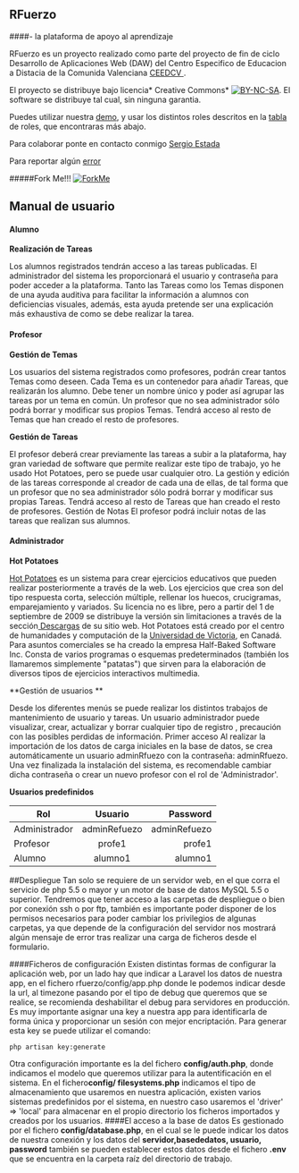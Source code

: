 ## RFuerzo 
####- la plataforma de apoyo al aprendizaje

RFuerzo es un proyecto realizado como parte del proyecto de fin de ciclo  Desarrollo de Aplicaciones Web (DAW) del Centro Especifico de Educacion a Distacia de la Comunida Valenciana [ CEEDCV ](https://www.ceedcv.org).

El proyecto se distribuye bajo licencia* Creative Commons* [![BY-NC-SA](http://es.creativecommons.org/blog/wp-content/uploads/2013/04/by-nc-sa.eu_petit.png)](http://creativecommons.org/licenses/by-nc-sa/3.0/es/). El software se distribuye tal cual, sin ninguna garantia.

Puedes utilizar nuestra [demo](www.rfuerzo.hol.es), y usar los distintos roles descritos en la [ tabla](#TablaRoles) de roles, que encontraras más abajo.

Para colaborar ponte en contacto conmigo [Sergio Estada](https://github.com/sergi10)

Para reportar algún [error]( https://github.com/sergi10/rfuerzo/issues)

#####Fork Me!!! [![ForkMe](https://upload.wikimedia.org/wikipedia/commons/thumb/6/61/AB-Vzw.svg/16px-AB-Vzw.svg.png)](https://github.com/login?return_to=%2Fsergi10%2Frfuerzo)
## Manual de usuario

#### Alumno
**Realización de Tareas**

Los alumnos registrados tendrán acceso a las tareas publicadas. El administrador
del sistema les proporcionará el usuario y contraseña para poder acceder a la
plataforma. Tanto las Tareas como los Temas disponen de una ayuda auditiva
para facilitar la información a alumnos con deficiencias visuales, además, esta
ayuda pretende ser una explicación más exhaustiva de como se debe realizar la
tarea.

#### Profesor
**Gestión de Temas**

Los usuarios del sistema registrados como profesores, podrán crear tantos Temas
como deseen. Cada Tema es un contenedor para añadir Tareas, que realizarán los
alumno. Debe tener un nombre único y poder así agrupar las tareas por un tema
en común. Un profesor que no sea administrador sólo podrá borrar y modificar
sus propios Temas. Tendrá acceso al resto de Temas que han creado el resto de
profesores.

**Gestión de Tareas**

El profesor deberá crear previamente las tareas a subir a la plataforma, hay gran
variedad de software que permite realizar este tipo de trabajo, yo he usado Hot
Potatoes, pero se puede usar cualquier otro. La gestión y edición de las tareas
corresponde al creador de cada una de ellas, de tal forma que un profesor que
no sea administrador sólo podrá borrar y modificar sus propias Tareas. Tendrá
acceso al resto de Tareas que han creado el resto de profesores.
Gestión de Notas
El profesor podrá incluir notas de las tareas que realizan sus alumnos.

#### Administrador
**Hot Potatoes**

[Hot Potatoes](https://hotpot.uvic.ca/index.php#downloads) es un sistema para crear ejercicios educativos que pueden realizar
posteriormente a través de la web. Los ejercicios que crea son del tipo respuesta
corta, selección múltiple, rellenar los huecos, crucigramas, emparejamiento y
variados. Su licencia no es libre, pero a partir del 1 de septiembre de 2009 se
distribuye la versión sin limitaciones a través de la sección[ Descargas]( http://hcmc.uvic.ca/) de su sitio
web. Hot Potatoes está creado por el centro de humanidades y computación de
la [Universidad de Victoria](http://hcmc.uvic.ca/), en Canadá. Para asuntos comerciales se ha creado la
empresa Half-Baked Software Inc. Consta de varios programas o esquemas
predeterminados (también los llamaremos simplemente "patatas") que sirven
para la elaboración de diversos tipos de ejercicios interactivos multimedia. 

**Gestión de usuarios **

Desde los diferentes menús se puede realizar los distintos
trabajos de mantenimiento de usuario y tareas. Un usuario administrador puede
visualizar, crear, actualizar y borrar cualquier tipo de registro , precaución con
las posibles perdidas de información.
Primer acceso Al realizar la importación de los datos de carga iniciales en la base
de datos, se crea automáticamente un usuario adminRfuezo con la contraseña:
adminRfuezo. Una vez finalizada la instalación del sistema, es recomendable
cambiar dicha contraseña o crear un nuevo profesor con el rol de
'Administrador'.

<a id="TablaRoles"></a>
**Usuarios predefinidos**

| Rol                            |   Usuario               |   Password          |
|--------------------|:------------------:|-----------------:|
| Administrador      | adminRefuezo | adminRefuezo |
| Profesor      | profe1 | profe1 |
| Alumno      |alumno1      |   alumno1 |


##Despliegue
Tan solo se requiere de un servidor web, en el que corra el servicio de php
5.5 o mayor y un motor de base de datos MySQL 5.5 o superior. Tendremos que
tener acceso a las carpetas de despliegue o bien por conexión ssh o por ftp,
también es importante poder disponer de los permisos necesarios para poder
cambiar los privilegios de algunas carpetas, ya que depende de la configuración
del servidor nos mostrará algún mensaje de error tras realizar una carga de
ficheros desde el formulario.

####Ficheros de configuración
Existen distintas formas de configurar la aplicación web, por un lado hay que
indicar a Laravel los datos de nuestra app, en el fichero rfuerzo/config/app.php
donde le podemos indicar desde la url, al timezone pasando por el tipo de debug
que queremos que se realice, se recomienda deshabilitar el debug para
servidores en producción. Es muy importante asignar una key a nuestra app para
identificarla de forma única y proporcionar un sesión con mejor encriptación. Para
generar esta key se puede utilizar el comando:

`php artisan key:generate`

Otra configuración importante es la del fichero **config/auth.php**, donde indicamos el
modelo que queremos utilizar para la autentificación en el sistema.
En el fichero**config/ filesystems.php** indicamos el tipo de almacenamiento que
usaremos en nuestra aplicación, existen varios sistemas predefinidos por el
sistema, en nuestro caso usaremos el 'driver' => 'local' para almacenar en el
propio directorio los ficheros importados y creados por los usuarios.
####El acceso a la base de datos 
Es gestionado por el fichero **config/database.php**, en el
cual se le puede indicar los datos de nuestra conexión y los datos del **servidor,basededatos, usuario, password** también se pueden
establecer estos datos desde el fichero **.env** que se encuentra en la carpeta raíz
del directorio de trabajo.
